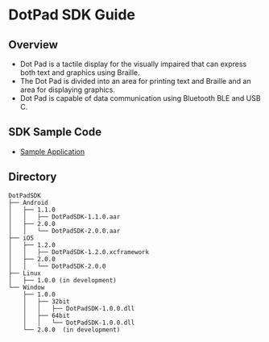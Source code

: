 # DotPad SDK Guide

## Overview
* Dot Pad is a tactile display for the visually impaired that can express both text and graphics using Braille.
* The Dot Pad is divided into an area for printing text and Braille and an area for displaying graphics.
* Dot Pad is capable of data communication using Bluetooth BLE and USB C.

## SDK Sample Code
* [Sample Application](https://github.com/dotincorp/dotpad-sample-code)

## Directory
```
DotPadSDK
├── Android
│   ├── 1.1.0
│   │   ├── DotPadSDK-1.1.0.aar
│   ├── 2.0.0
│   │   └── DotPadSDK-2.0.0.aar
├── iOS
│   ├── 1.2.0
│   │   ├── DotPadSDK-1.2.0.xcframework
│   ├── 2.0.0
│   │   └── DotPadSDK-2.0.0
├── Linux
│   ├── 1.0.0 (in development)
└── Window
    ├── 1.0.0
    │   ├── 32bit
    │   │   ├── DotPadSDK-1.0.0.dll
    │   ├── 64bit
    │   │   └── DotPadSDK-1.0.0.dll
    └── 2.0.0  (in development)
```
